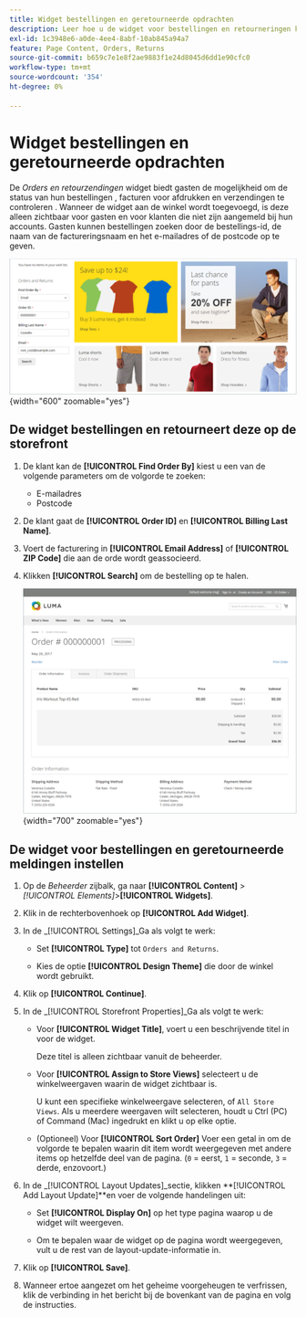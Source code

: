 ```yaml
---
title: Widget bestellingen en geretourneerde opdrachten
description: Leer hoe u de widget voor bestellingen en retourneringen kunt gebruiken om klanten de mogelijkheid te bieden de status van hun bestellingen, facturen afdrukken en verzendingen bij te houden.
exl-id: 1c3948e6-a0de-4ee4-8abf-10ab845a94a7
feature: Page Content, Orders, Returns
source-git-commit: b659c7e1e8f2ae9883f1e24d8045d6dd1e90cfc0
workflow-type: tm+mt
source-wordcount: '354'
ht-degree: 0%

---
```


# Widget bestellingen en geretourneerde opdrachten

De _Orders en retourzendingen_ widget biedt gasten de mogelijkheid om de status van hun bestellingen , facturen voor afdrukken en verzendingen te controleren . Wanneer de widget aan de winkel wordt toegevoegd, is deze alleen zichtbaar voor gasten en voor klanten die niet zijn aangemeld bij hun accounts. Gasten kunnen bestellingen zoeken door de bestellings-id, de naam van de factureringsnaam en het e-mailadres of de postcode op te geven.

![De widget bestellingen en retourneert deze in de zijbalk van de winkelbrowser](./assets/storefront-widget-orders-returns-sidebar.png){width="600" zoomable="yes"}

## De widget bestellingen en retourneert deze op de storefront

1. De klant kan de **[!UICONTROL Find Order By]** kiest u een van de volgende parameters om de volgorde te zoeken:

   - E-mailadres
   - Postcode

1. De klant gaat de **[!UICONTROL Order ID]** en **[!UICONTROL Billing Last Name]**.

1. Voert de facturering in **[!UICONTROL Email Address]** of **[!UICONTROL ZIP Code]** die aan de orde wordt geassocieerd.

1. Klikken **[!UICONTROL Search]** om de bestelling op te halen.

   ![Orderinformatie weergegeven in de winkel](./assets/storefront-widget-orders-returns-view.png){width="700" zoomable="yes"}

## De widget voor bestellingen en geretourneerde meldingen instellen

1. Op de _Beheerder_ zijbalk, ga naar **[!UICONTROL Content]** > _[!UICONTROL Elements]_>**[!UICONTROL Widgets]**.

1. Klik in de rechterbovenhoek op **[!UICONTROL Add Widget]**.

1. In de _[!UICONTROL Settings]_Ga als volgt te werk:

   - Set **[!UICONTROL Type]** tot `Orders and Returns`.

   - Kies de optie **[!UICONTROL Design Theme]** die door de winkel wordt gebruikt.

1. Klik op **[!UICONTROL Continue]**.

1. In de _[!UICONTROL Storefront Properties]_Ga als volgt te werk:

   - Voor **[!UICONTROL Widget Title]**, voert u een beschrijvende titel in voor de widget.

     Deze titel is alleen zichtbaar vanuit de beheerder.

   - Voor **[!UICONTROL Assign to Store Views]** selecteert u de winkelweergaven waarin de widget zichtbaar is.

     U kunt een specifieke winkelweergave selecteren, of `All Store Views`. Als u meerdere weergaven wilt selecteren, houdt u Ctrl (PC) of Command (Mac) ingedrukt en klikt u op elke optie.

   - (Optioneel) Voor **[!UICONTROL Sort Order]** Voer een getal in om de volgorde te bepalen waarin dit item wordt weergegeven met andere items op hetzelfde deel van de pagina. (`0` = eerst, `1` = seconde, `3` = derde, enzovoort.)

1. In de _[!UICONTROL Layout Updates]_sectie, klikken **[!UICONTROL Add Layout Update]**en voer de volgende handelingen uit:

   - Set **[!UICONTROL Display On]** op het type pagina waarop u de widget wilt weergeven.

   - Om te bepalen waar de widget op de pagina wordt weergegeven, vult u de rest van de layout-update-informatie in.

1. Klik op **[!UICONTROL Save]**.

1. Wanneer ertoe aangezet om het geheime voorgeheugen te verfrissen, klik de verbinding in het bericht bij de bovenkant van de pagina en volg de instructies.
